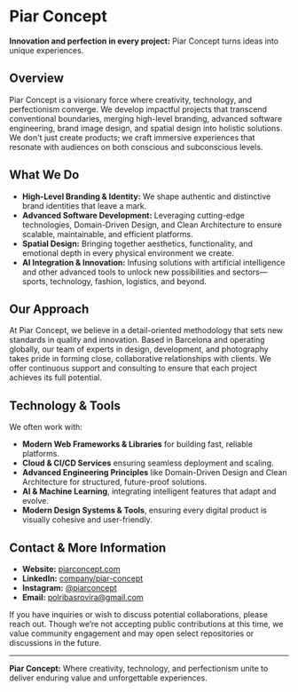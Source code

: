 # Piar Concept

**Innovation and perfection in every project:** Piar Concept turns ideas into unique experiences.

## Overview

Piar Concept is a visionary force where creativity, technology, and perfectionism converge. We develop impactful projects that transcend conventional boundaries, merging high-level branding, advanced software engineering, brand image design, and spatial design into holistic solutions. We don't just create products; we craft immersive experiences that resonate with audiences on both conscious and subconscious levels.

## What We Do

- **High-Level Branding & Identity:** We shape authentic and distinctive brand identities that leave a mark.
- **Advanced Software Development:** Leveraging cutting-edge technologies, Domain-Driven Design, and Clean Architecture to ensure scalable, maintainable, and efficient platforms.
- **Spatial Design:** Bringing together aesthetics, functionality, and emotional depth in every physical environment we create.
- **AI Integration & Innovation:** Infusing solutions with artificial intelligence and other advanced tools to unlock new possibilities and sectors—sports, technology, fashion, logistics, and beyond.

## Our Approach

At Piar Concept, we believe in a detail-oriented methodology that sets new standards in quality and innovation. Based in Barcelona and operating globally, our team of experts in design, development, and photography takes pride in forming close, collaborative relationships with clients. We offer continuous support and consulting to ensure that each project achieves its full potential.

## Technology & Tools

We often work with:
- **Modern Web Frameworks & Libraries** for building fast, reliable platforms.
- **Cloud & CI/CD Services** ensuring seamless deployment and scaling.
- **Advanced Engineering Principles** like Domain-Driven Design and Clean Architecture for structured, future-proof solutions.
- **AI & Machine Learning**, integrating intelligent features that adapt and evolve.
- **Modern Design Systems & Tools**, ensuring every digital product is visually cohesive and user-friendly.

## Contact & More Information

- **Website:** [piarconcept.com](http://www.piarconcept.com)  
- **LinkedIn:** [company/piar-concept](https://linkedin.com/company/piar-concept)  
- **Instagram:** [@piarconcept](https://instagram.com/piarconcept)
- **Email:** [polribasrovira@gmail.com](mailto:polribasrovira@gmail.com)

If you have inquiries or wish to discuss potential collaborations, please reach out. Though we’re not accepting public contributions at this time, we value community engagement and may open select repositories or discussions in the future.

---

**Piar Concept:** Where creativity, technology, and perfectionism unite to deliver enduring value and unforgettable experiences.
